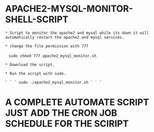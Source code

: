 # APACHE2-MYSQL-MONITOR-SHELL-SCRIPT


    * Script to monitor the apache2 and mysql while its down it will automatically restart the apache2 and mysql services.

    * change the file permission with 777

 ` ` ` sudo chmod 777 apache2_mysql_monitor.sh ` ` `

    * Download the script.

    * Run the script with sudo.

    ` ` ` sudo ./apache2_mysql_monitor.sh ` ` `
    
# A COMPLETE AUTOMATE SCRIPT JUST ADD THE CRON JOB SCHEDULE FOR THE SCIRIPT
